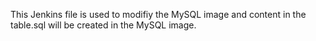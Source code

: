 This Jenkins file is used to modifiy the MySQL image and content in the table.sql will be created in the MySQL image. 
